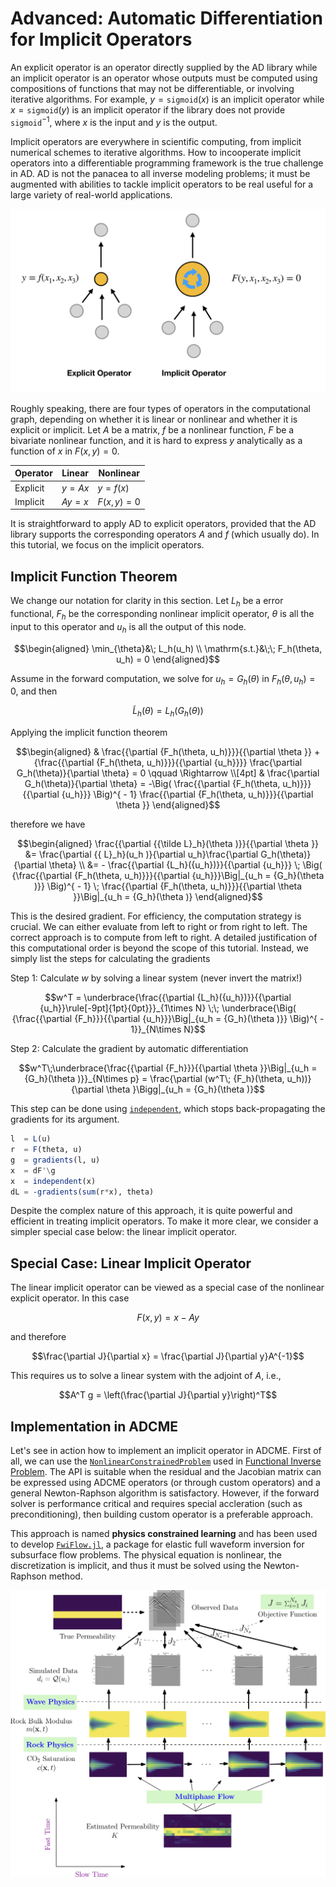 # Advanced: Automatic Differentiation for Implicit Operators

An explicit operator is an operator directly supplied by the AD library while an implicit operator is an operator whose outputs must be computed using compositions of functions that may not be differentiable, or involving iterative algorithms. For example, $y = \texttt{sigmoid}(x)$ is an implicit operator while $x = \texttt{sigmoid}(y)$ is an implicit operator if the library does not provide $\texttt{sigmoid}^{-1}$, where $x$ is the input and $y$ is the output. 

Implicit operators are everywhere in scientific computing, from implicit numerical schemes to iterative algorithms. How to incooperate implicit operators into a differentiable programming framework is the true challenge in AD. AD is not the panacea to all inverse modeling problems; it must be augmented with abilities to tackle implicit operators to be real useful for a large variety of real-world applications. 

![Operators](assets/sim.png) 

Roughly speaking, there are four types of operators in the computational graph, depending on whether it is linear or nonlinear and whether it is explicit or implicit. Let $A$ be a matrix, $f$ be a nonlinear function, $F$ be a bivariate nonlinear function, and it is hard to express $y$ analytically as a function of $x$ in $F(x,y)=0$. 

| Operator | Linear   | Nonlinear   |
| -------- | -------- | ----------- |
| Explicit | $y = Ax$ | $y = f(x)$  |
| Implicit | $Ay = x$ | $F(x, y)=0$ |

It is straightforward to apply AD to explicit operators, provided that the AD library supports the corresponding operators $A$ and $f$ (which usually do). In this tutorial, we focus on the implicit operators. 

## Implicit Function Theorem 

We change our notation for clarity in this section. Let $L_h$ be a error functional, $F_h$ be the corresponding nonlinear implicit operator, $\theta$ is all the input to this operator and $u_h$ is all the output of this node.

$$\begin{aligned}
    \min_{\theta}&\; L_h(u_h) \\
    \mathrm{s.t.}&\;\; F_h(\theta, u_h) = 0
\end{aligned}$$

Assume in the forward computation, we solve for $u_h=G_h(\theta)$ in $F_h(\theta, u_h)=0$, and then 

$$\tilde L_h(\theta)  = L_h(G_h(\theta))$$

Applying the implicit function theorem 

$$\begin{aligned}
	& \frac{{\partial {F_h(\theta, u_h)}}}{{\partial \theta }} + {\frac{{\partial {F_h(\theta, u_h)}}}{{\partial {u_h}}}}  \frac{\partial G_h(\theta)}{\partial \theta} = 0 \qquad \Rightarrow \\[4pt]
    & \frac{\partial G_h(\theta)}{\partial \theta} =  -\Big( \frac{{\partial {F_h(\theta, u_h)}}}{{\partial {u_h}}} \Big)^{ - 1} \frac{{\partial {F_h(\theta, u_h)}}}{{\partial \theta }}
\end{aligned}$$

therefore we have

$$\begin{aligned}
    \frac{{\partial {{\tilde L}_h}(\theta )}}{{\partial \theta }} 
    &= \frac{\partial {{ L}_h}(u_h )}{\partial u_h}\frac{\partial G_h(\theta)}{\partial \theta} \\
    &= - \frac{{\partial {L_h}({u_h})}}{{\partial {u_h}}} \;
    \Big( {\frac{{\partial {F_h(\theta, u_h)}}}{{\partial {u_h}}}\Big|_{u_h = {G_h}(\theta )}} \Big)^{ - 1} \;
    \frac{{\partial {F_h(\theta, u_h)}}}{{\partial \theta }}\Big|_{u_h = {G_h}(\theta )}
\end{aligned}$$

This is the desired gradient. For efficiency, the computation strategy is crucial. We can either evaluate from left to right or from right to left. The correct approach is to compute from left to right. A detailed justification of this computational order is beyond the scope of this tutorial. Instead, we simply list the steps for calculating the gradients 

Step 1: Calculate $w$ by solving a linear system (never invert the matrix!)

$$w^T = \underbrace{\frac{{\partial {L_h}({u_h})}}{{\partial {u_h}}\rule[-9pt]{1pt}{0pt}}}_{1\times N} 
        \;\;
        \underbrace{\Big( {\frac{{\partial {F_h}}}{{\partial {u_h}}}\Big|_{u_h = {G_h}(\theta )}} \Big)^{ - 1}}_{N\times N}$$

Step 2: Calculate the gradient by automatic differentiation 

$$w^T\;\underbrace{\frac{{\partial {F_h}}}{{\partial \theta }}\Big|_{u_h = {G_h}(\theta )}}_{N\times p} = \frac{\partial (w^T\;  {F_h}(\theta, u_h))}{\partial \theta }\Bigg|_{u_h = {G_h}(\theta )}$$

This step can be done using [`independent`](@ref), which stops back-propagating the gradients for its argument.  

```julia
l  = L(u)
r  = F(theta, u)
g  = gradients(l, u)
x  = dF'\g
x  = independent(x)
dL = -gradients(sum(r*x), theta)
```

Despite the complex nature of this approach, it is quite powerful and efficient in treating implicit operators. To make it more clear, we consider a simpler special case below: the linear implicit operator. 

## Special Case: Linear Implicit Operator

The linear implicit operator can be viewed as a special case of the nonlinear explicit operator. In this case

$$F(x,y) = x - Ay$$

and therefore 

$$\frac{\partial J}{\partial x} = \frac{\partial J}{\partial y}A^{-1}$$

This requires us to solve a linear system with the adjoint of $A$, i.e., 

$$A^T g = \left(\frac{\partial J}{\partial y}\right)^T$$

## Implementation in ADCME

Let's see in action how to implement an implicit operator in ADCME. First of all, we can use the [`NonlinearConstrainedProblem`](@ref) used in [Functional Inverse Problem](https://kailaix.github.io/ADCME.jl/dev/tutorial/#Functional-Inverse-Problem-1). The API is suitable when the residual and the Jacobian matrix can be expressed using ADCME operators (or through custom operators) and a general Newton-Raphson algorithm is satisfactory. However, if the forward solver is performance critical and requires special accleration (such as preconditioning), then building custom operator is a preferable approach. 

This approach is named **physics constrained learning** and has been used to develop [`FwiFlow.jl`](https://github.com/lidongzh/FwiFlow.jl), a package for elastic full waveform inversion for subsurface flow problems. The physical equation is nonlinear, the discretization is implicit, and thus it must be solved using the Newton-Raphson method.

![diagram](./assets/diagram.png)